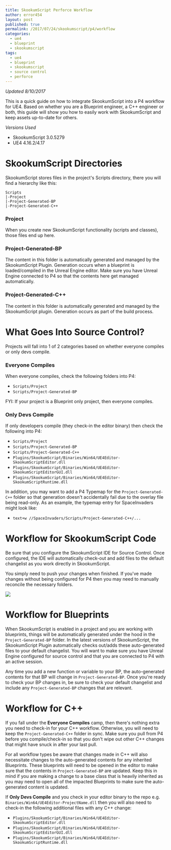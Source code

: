 ```yaml
---
title: SkookumScript Perforce Workflow
author: error454
layout: post
published: true
permalink: /2017/07/24/skookumscript/p4/workflow
categories:
  - ue4
  - blueprint
  - skookumscript
tags:
  - ue4
  - blueprint
  - skookumscript
  - source control
  - perforce
---
```

*Updated 8/10/2017*

This is a quick guide on how to integrate SkookumScript into a P4 workflow for UE4. Based on whether you are a Blueprint engineer, a C++ engineer or both, this guide will show you how to easily work with SkookumScript and keep assets up-to-date for others.

*Versions Used*

* SkookumScript 3.0.5279
* UE4 4.16.2/4.17

<!--more-->

# SkookumScript Directories

SkookumScript stores files in the project's Scripts directory, there you will find a hierarchy like this:

```
Scripts
|-Project
|-Project-Generated-BP
|-Project-Generated-C++
```

### Project

When you create new SkookumScript functionality (scripts and classes), those files end up here.

### Project-Generated-BP

The content in this folder is automatically generated and managed by the SkookumScript Plugin. Generation occurs when a blueprint is loaded/compiled in the Unreal Engine editor. Make sure you have Unreal Engine connected to P4 so that the contents here get managed automatically.

### Project-Generated-C++

The content in this folder is automatically generated and managed by the SkookumScript plugin. Generation occurs as part of the build process.

# What Goes Into Source Control?

Projects will fall into 1 of 2 categories based on whether everyone compiles or only devs compile.

### Everyone Compiles

When everyone compiles, check the following folders into P4:

* `Scripts/Project`
* `Scripts/Project-Generated-BP`

FYI: If your project is a Blueprint only project, then everyone compiles.

### Only Devs Compile

If only developers compile (they check-in the editor binary) then check the following into P4:

* `Scripts/Project`
* `Scripts/Project-Generated-BP`
* `Scripts/Project-Generated-C++`
* `Plugins/SkookumScript/Binaries/Win64/UE4Editor-SkookumScriptEditor.dll`
* `Plugins/SkookumScript/Binaries/Win64/UE4Editor-SkookumScriptEditorGUI.dll`
* `Plugins/SkookumScript/Binaries/Win64/UE4Editor-SkookumScriptRuntime.dll`
 
In addition, you may want to add a P4 Typemap for the ```Project-Generated-C++``` folder so that generation doesn't accidentally fail due to the overlay file being read-only. As an example, the typemap entry for SpaceInvaders might look like:

* ```text+w //SpaceInvaders/Scripts/Project-Generated-C++/...```

# Workflow for SkookumScript Code

Be sure that you configure the SkookumScript IDE for Source Control. Once configured, the IDE will automatically check-out and add files to the default changelist as you work directly in SkookumScript.

You simply need to push your changes when finished. If you've made changes without being configured for P4 then you may need to manually reconcile the necessary folders.

<img src='{{ site.url }}/assets/uploads/2017/07/reconcile.jpg'>

# Workflow for Blueprints

When SkookumScript is enabled in a project and you are working with blueprints, things will be automatically generated under the hood in the `Project-Generated-BP` folder. In the latest versions of SkookumScript, the SkookumScript Plugin automatically checks out/adds these auto-generated files to your default changelist. You will want to make sure you have Unreal Engine configured for source control and that you are connected to P4 with an active session.

Any time you add a new function or variable to your BP, the auto-generated contents for that BP will change in `Project-Generated-BP`. Once you're ready to check your BP changes in, be sure to check your default changelist and include any `Project-Generated-BP` changes that are relevant. 

# Workflow for C++

If you fall under the **Everyone Compiles** camp, then there's nothing extra you need to check-in for your C++ workflow. Otherwise, you will need to keep the `Project-Generated-C++` folder in sync. Make sure you pull from P4 before you compile/check-in so that you don't wipe out other C++ changes that might have snuck in after your last pull.

For all workflow types be aware that changes made in C++ will also necessitate changes to the auto-generated contents for any inherited Blueprints. These blueprints will need to be opened in the editor to make sure that the contents in `Project-Generated-BP` are updated. Keep this in mind if you are making a change to a base class that is heavily inherited as you may need to open all of the impacted Blueprints to make sure the auto-generated content is updated.

If **Only Devs Compile** and you check in your editor binary to the repo e.g. `Binaries/Win64/UE4Editor-ProjectName.dll` then you will also need to check-in the following additional files with any C++ change:

* `Plugins/SkookumScript/Binaries/Win64/UE4Editor-SkookumScriptEditor.dll`
* `Plugins/SkookumScript/Binaries/Win64/UE4Editor-SkookumScriptEditorGUI.dll`
* `Plugins/SkookumScript/Binaries/Win64/UE4Editor-SkookumScriptRuntime.dll`